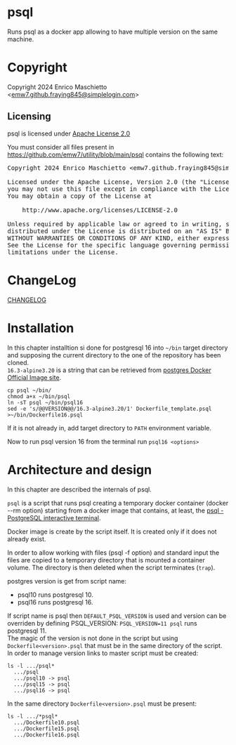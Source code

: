 # psql

Runs psql as a docker app allowing to have multiple version on the same machine.

# Copyright

Copyright 2024 Enrico Maschietto &lt;emw7.github.fraying845@simplelogin.com&gt;

## Licensing

psql is licensed under [Apache License 2.0](../LICENSE)

You must consider all files present in https://github.com/emw7/utility/blob/main/psql contains the following text:

<pre>
Copyright 2024 Enrico Maschietto &lt;emw7.github.fraying845@simplelogin.com&gt;

Licensed under the Apache License, Version 2.0 (the "License");
you may not use this file except in compliance with the License.
You may obtain a copy of the License at

    http://www.apache.org/licenses/LICENSE-2.0

Unless required by applicable law or agreed to in writing, software
distributed under the License is distributed on an "AS IS" BASIS,
WITHOUT WARRANTIES OR CONDITIONS OF ANY KIND, either express or implied.
See the License for the specific language governing permissions and
limitations under the License.
</pre>

# ChangeLog

[CHANGELOG](./CHANGELOG)

# Installation

In this chapter installtion si done for postgresql 16 into `~/bin` target 
directory and supposing the current directory to the one of the repository has 
been cloned.  
`16.3-alpine3.20` is a string that can be retrieved from [postgres
Docker Official Image site](https://hub.docker.com/_/postgres/tags).

```shell
cp psql ~/bin/
chmod a+x ~/bin/psql
ln -sT psql ~/bin/psql16
sed -e 's/@@VERSION@@/16.3-alpine3.20/1' Dockerfile_template.psql >~/bin/Dockerfile16.psql
```

If it is not already in, add target directory to `PATH` environment variable.

Now to run psql version 16 from the terminal run `psql16 <options>`

# Architecture and design

In this chapter are described the internals of psql.

`psql` is a script that runs psql creating a temporary docker container (docker --rm option) starting from a docker image that contains, at least, the 
[psql - PostgreSQL interactive terminal](https://www.postgresql.org/docs/current/app-psql.html).  

Docker image is create by the script itself. It is created only if it does not already exist.

In order to allow working with files (psql -f option) and standard input the files are copied to a temporary directory that is mounted a container volume. The directory is then deleted when the script terminates (`trap`).

postgres version is get from script name:
- psql10 runs postgresql 10.
- psql16 runs postgresql 16.

If script name is psql then `DEFAULT_PSQL_VERSION` is used and version can be overriden by defining PSQL_VERSION: `PSQL_VERSION=11 psql` runs postgresql 11.  
The magic of the version is not done in the script but using `Dockerfile<version>.psql` that must be in the same directory of the script.  
In order to manage version links to master script must be created:
```shell
ls -l .../psql*
  .../psql
  .../psql10 -> psql
  .../psql15 -> psql
  .../psql16 -> psql
```
In the same directory `Dockerfile<version>.psql` must be present:
```shell
ls -l .../*psql*
  .../Dockerfile10.psql
  .../Dockerfile15.psql
  .../Dockerfile16.psql
```
